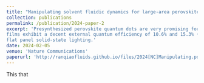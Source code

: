 ```yaml
---
title: "Manipulating solvent fluidic dynamics for large-area perovskite film formation and white light-emitting diodes"
collection: publications
permalink: /publication/2024-paper-2
excerpt: 'Presynthesized perovskite quantum dots are very promising for making films with different compositions, as they decouple crystallization and filmformation processes. However, fabricating large-area uniform films using perovskite quantum dots is still very challenging due to the complex fluidic dynamics of the solvents. Here, we report a robust film-formation approach using an environmental-friendly binary-solvent strategy. Nonbenzene solvents, n-octane and n-hexane, are mixed to manipulate the fluidic and evaporation dynamics of the perovskite quantum dot inks, resulting in balanced Marangoni flow, enhanced ink spreadability, and uniform soluteredistribution. We can therefore blade-coat large-area uniform perovskite films with different compositions using the same fabrication parameters. White and red perovskite light-emitting diodes incorporating blade-coated
films exhibit a decent external quantum efficiency of 10.6% and 15.3% (0.04 cm2), and show a uniform emission up to 28 cm2. This work represents a significant step toward the application of perovskite light-emitting diodes in
flat panel solid-state lighting.'
date: 2024-02-05
venue: 'Nature Communications'
paperurl: 'http://ranqiaofluids.github.io/files/2024[NC]Manipulating.pdf'
---
```


This that
